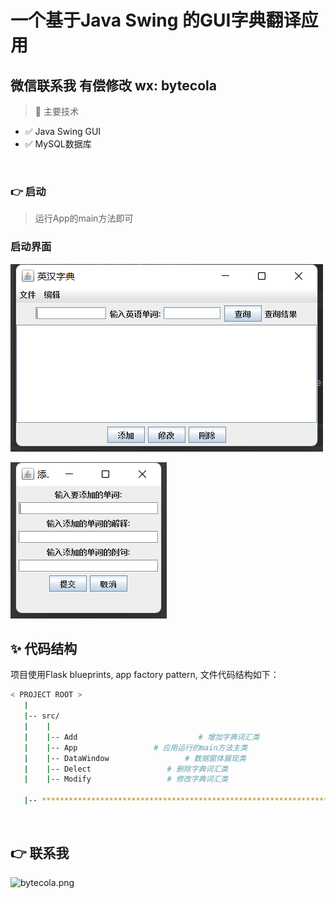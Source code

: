 # 一个基于Java Swing 的GUI字典翻译应用

## 微信联系我 有偿修改 wx: bytecola

> 🚀 主要技术

- ✅ Java Swing GUI
- ✅ MySQL数据库

<br />



### 👉 启动

> 运行App的main方法即可

### 启动界面
![img.png](screenshot/1.png)

![img.png](screenshot/2.png)

## ✨ 代码结构

项目使用Flask blueprints, app factory pattern, 文件代码结构如下：

```bash
< PROJECT ROOT >
   |
   |-- src/
   |    |
   |    |-- Add                           # 增加字典词汇类
   |    |-- App                 # 应用运行的main方法主类
   |    |-- DataWindow                 # 数据窗体展现类
   |    |-- Delect                 # 删除字典词汇类
   |    |-- Modify                 # 修改字典词汇类

   |-- ************************************************************************
```

<br />

## 👉 联系我

![bytecola.png](img_1.png)

